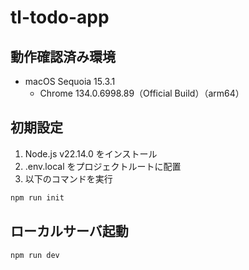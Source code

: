 # tl-todo-app

## 動作確認済み環境
- macOS Sequoia 15.3.1 
  - Chrome 134.0.6998.89（Official Build）（arm64）

## 初期設定

1. Node.js v22.14.0 をインストール
2. .env.local をプロジェクトルートに配置
3. 以下のコマンドを実行

```bash
npm run init
```

## ローカルサーバ起動

```bash
npm run dev
```

